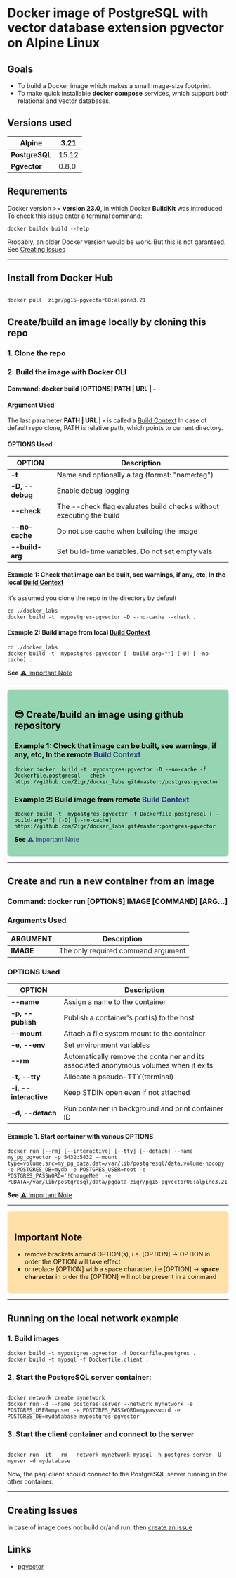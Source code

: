 # Docker image of PostgreSQL with vector database extension **pgvector** on Alpine Linux

<style type="text/css" media="screen">
.success{padding:1rem;border-radius:0.5em;background-color:#95d5b2;color:black}
.warn{padding:1rem;border-radius:0.5em;background-color:#ffe1a8;color:#250902}
.success a:link { color:#33348e; text-decoration: none; }
.success a:visited { color:#33348e; text-decoration: none; }
.success a:hover { color:#33348e; text-decoration: none; }
.success a:active { color:#7476b4; text-decoration: underline; }
</style>

## Goals

- To build a Docker image which makes a small image-size footprint.
- To make quick installable **docker compose** services, which support both relational and vector databases.

## Versions used

| **Alpine**     | 3.21  |
|----------------|-------|
| **PostgreSQL** | 15.12 |
| **Pgvector**   | 0.8.0 |

## Requrements

Docker version >= **version 23.0**,  in which Docker **BuildKit** was introduced. To check this issue enter a terminal command:

```shell
docker buildx build --help
```

Probably, an older Docker version would be work. But this is not garanteed. See [Creating Issues](#creating-issues)

---

## Install from Docker Hub

```shell

docker pull  zigr/pg15-pgvector08:alpine3.21

```

## Create/build an image locally  by cloning this repo

### 1. Clone the repo

### 2. Build the image with Docker CLI

#### Command:  docker build [OPTIONS] PATH | URL | -

#### Argument Used

The last parameter **PATH | URL | -**  is called a  [Build Context](https://docs.docker.com/build/concepts/context/)
In case of default repo clone, PATH is relative path, which points to current directory.

#### OPTIONS Used

| **OPTION**     | Description                                     |
|----------------|-------------------------------------------------|
|**-t**          | Name and optionally a tag (format: "name:tag")  |
|**-D, --debug** | Enable debug logging                            |
|**--check**     | The --check flag evaluates build checks without executing the build |
| **--no-cache** | Do not use cache when building the image        |
|**--build-arg** | Set build-time variables. Do not set empty vals |

#### Example 1: Check that image can be built, see warnings, if any, etc, In the local [Build Context](https://docs.docker.com/build/concepts/context/)

It's assumed you clone the repo in the directory by default

```shell
cd ./docker_labs
docker build -t  mypostgres-pgvector -D --no-cache --check .
```

#### Example 2: Build image from local [Build Context](https://docs.docker.com/build/concepts/context/)

```shell
cd ./docker_labs
docker build -t  mypostgres-pgvector [--build-arg=""] [-D] [--no-cache] .
```

**See** [⚠️ Important Note](#important-note)

---

<div class="success">

## 😎 Create/build an image using github repository

### Example 1: Check that image can be built, see warnings, if any, etc, In the remote [Build Context](https://docs.docker.com/build/concepts/context/)

```shell
docker docker  build -t  mypostgres-pgvector -D --no-cache -f Dockerfile.postgresql --check https://github.com/Zigr/docker_labs.git#master:/postgres-pgvector

```

### Example 2: Build image from remote [Build Context](https://docs.docker.com/build/concepts/context/)

```shell
docker build -t  mypostgres-pgvector -f Dockerfile.postgresql [--build-arg=""] [-D] [--no-cache] https://github.com/Zigr/docker_labs.git#master:postgres-pgvector

```

**See** [⚠️ Important Note](#important-note)

</div>

---

## Create and run a new container from an image

### Command:  docker run [OPTIONS] IMAGE [COMMAND] [ARG...]

### Arguments Used

|**ARGUMENT** | Description                       |
|-------------|-----------------------------------|
|**IMAGE**    | The only required command argument|

### OPTIONS Used

|**OPTION**       | Description                                 |
|-----------------|---------------------------------------------|
|**--name**        | Assign a name to the container             |
|**-p, --publish** | Publish a container's port(s) to the host  |
|**--mount**       | Attach a file system mount to the container|
|**-e, --env**     | Set environment variables                  |
|**--rm**          | Automatically remove the container and its associated anonymous volumes when it exits |
|**-t, --tty**     | Allocate a pseudo-TTY(terminal)            |
|**-i, --interactive** | Keep STDIN open even if not attached  |
|**-d, --detach**  | Run container in background and print container ID  |

#### Example 1. Start container with various OPTIONS

```shell
docker run [--rm] [--interactive] [--tty] [--detach] --name my_pg_pgvector -p 5432:5432 --mount type=volume,src=my_pg_data,dst=/var/lib/postgresql/data,volume-nocopy -e POSTGRES_DB=mydb -e POSTGRES_USER=root -e POSTGRES_PASSWORD='!ChangeMe!' -e PGDATA=/var/lib/postgresql/data/pgdata zigr/pg15-pgvector08:alpine3.21
```

**See** [⚠️ Important Note](#important-note)

---
<div class="warn" >

## Important Note

- remove brackets around OPTION(s), i.e. [OPTION] -> OPTION  in order the OPTION will take effect
- or replace [OPTION] with a space character, i.e [OPTION] -> **space character** in order the  [OPTION] will not be present in a command

</div>

---

## Running on the local network example

### 1. Build images

```shell
docker build -t mypostgres-pgvector -f Dockerfile.postgres .
docker build -t mypsql -f Dockerfile.client .

```

### 2. Start the PostgreSQL server container:

```shell

docker network create mynetwork
docker run -d --name postgres-server --network mynetwork -e POSTGRES_USER=myuser -e POSTGRES_PASSWORD=mypassword -e POSTGRES_DB=mydatabase mypostgres-pgvector

```

### 3. Start the client container and connect to the server

```shell

docker run -it --rm --network mynetwork mypsql -h postgres-server -U myuser -d mydatabase

```

Now, the psql client should connect to the PostgreSQL server running in the other container.

---

## Creating Issues

In case of image does not build or/and run, then  <a href="https://docs.github.com/en/issues/tracking-your-work-with-issues/using-issues/creating-an-issue" target="_blank" >create an issue</a>

## Links

- [pgvector](https://github.com/pgvector/pgvector/tree/master)

